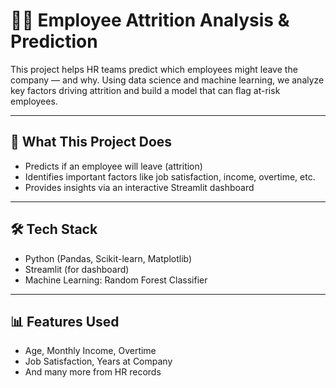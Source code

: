 # 🧑‍💼 Employee Attrition Analysis & Prediction

This project helps HR teams predict which employees might leave the company — and why. Using data science and machine learning, we analyze key factors driving attrition and build a model that can flag at-risk employees.

---

## 🚀 What This Project Does

- Predicts if an employee will leave (attrition)
- Identifies important factors like job satisfaction, income, overtime, etc.
- Provides insights via an interactive Streamlit dashboard

---

## 🛠️ Tech Stack

- Python (Pandas, Scikit-learn, Matplotlib)
- Streamlit (for dashboard)
- Machine Learning: Random Forest Classifier

---

## 📊 Features Used

- Age, Monthly Income, Overtime
- Job Satisfaction, Years at Company
- And many more from HR records



